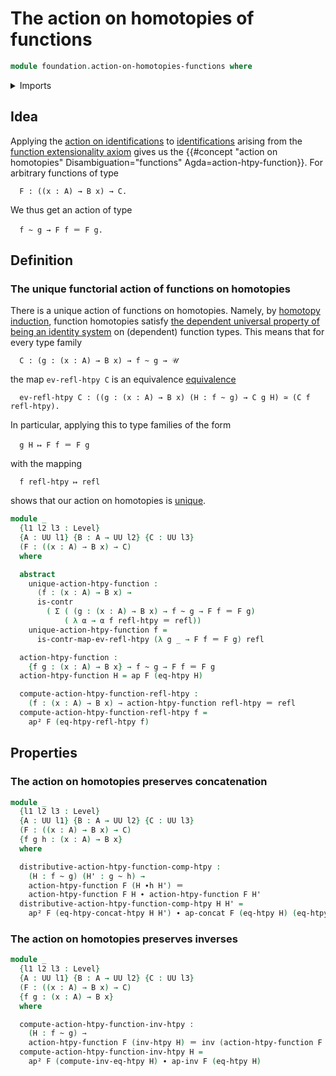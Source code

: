 # The action on homotopies of functions

```agda
module foundation.action-on-homotopies-functions where
```

<details><summary>Imports</summary>

```agda
open import foundation.action-on-higher-identifications-functions
open import foundation.action-on-identifications-functions
open import foundation.dependent-pair-types
open import foundation.function-extensionality
open import foundation.homotopies
open import foundation.homotopy-induction
open import foundation.universe-levels

open import foundation-core.constant-maps
open import foundation-core.contractible-types
open import foundation-core.function-types
open import foundation-core.identity-types
```

</details>

## Idea

Applying the
[action on identifications](foundation.action-on-identifications-functions.md)
to [identifications](foundation-core.identity-types.md) arising from the
[function extensionality axiom](foundation.function-extensionality.md) gives us
the
{{#concept "action on homotopies" Disambiguation="functions" Agda=action-htpy-function}}.
For arbitrary functions of type

```text
  F : ((x : A) → B x) → C.
```

We thus get an action of type

```text
  f ~ g → F f ＝ F g.
```

## Definition

### The unique functorial action of functions on homotopies

There is a unique action of functions on homotopies. Namely, by
[homotopy induction](foundation.homotopy-induction.md), function homotopies
satisfy
[the dependent universal property of being an identity system](foundation.universal-property-identity-systems.md)
on (dependent) function types. This means that for every type family

```text
  C : (g : (x : A) → B x) → f ~ g → 𝒰
```

the map `ev-refl-htpy C` is an equivalence
[equivalence](foundation-core.equivalences.md)

```text
  ev-refl-htpy C : ((g : (x : A) → B x) (H : f ~ g) → C g H) ≃ (C f refl-htpy).
```

In particular, applying this to type families of the form

```text
  g H ↦ F f ＝ F g
```

with the mapping

```text
  f refl-htpy ↦ refl
```

shows that our action on homotopies is
[unique](foundation-core.contractible-types.md).

```agda
module _
  {l1 l2 l3 : Level}
  {A : UU l1} {B : A → UU l2} {C : UU l3}
  (F : ((x : A) → B x) → C)
  where

  abstract
    unique-action-htpy-function :
      (f : (x : A) → B x) →
      is-contr
        ( Σ ( (g : (x : A) → B x) → f ~ g → F f ＝ F g)
            ( λ α → α f refl-htpy ＝ refl))
    unique-action-htpy-function f =
      is-contr-map-ev-refl-htpy (λ g _ → F f ＝ F g) refl

  action-htpy-function :
    {f g : (x : A) → B x} → f ~ g → F f ＝ F g
  action-htpy-function H = ap F (eq-htpy H)

  compute-action-htpy-function-refl-htpy :
    (f : (x : A) → B x) → action-htpy-function refl-htpy ＝ refl
  compute-action-htpy-function-refl-htpy f =
    ap² F (eq-htpy-refl-htpy f)
```

## Properties

### The action on homotopies preserves concatenation

```agda
module _
  {l1 l2 l3 : Level}
  {A : UU l1} {B : A → UU l2} {C : UU l3}
  (F : ((x : A) → B x) → C)
  {f g h : (x : A) → B x}
  where

  distributive-action-htpy-function-comp-htpy :
    (H : f ~ g) (H' : g ~ h) →
    action-htpy-function F (H ∙h H') ＝
    action-htpy-function F H ∙ action-htpy-function F H'
  distributive-action-htpy-function-comp-htpy H H' =
    ap² F (eq-htpy-concat-htpy H H') ∙ ap-concat F (eq-htpy H) (eq-htpy H')
```

### The action on homotopies preserves inverses

```agda
module _
  {l1 l2 l3 : Level}
  {A : UU l1} {B : A → UU l2} {C : UU l3}
  (F : ((x : A) → B x) → C)
  {f g : (x : A) → B x}
  where

  compute-action-htpy-function-inv-htpy :
    (H : f ~ g) →
    action-htpy-function F (inv-htpy H) ＝ inv (action-htpy-function F H)
  compute-action-htpy-function-inv-htpy H =
    ap² F (compute-inv-eq-htpy H) ∙ ap-inv F (eq-htpy H)
```
